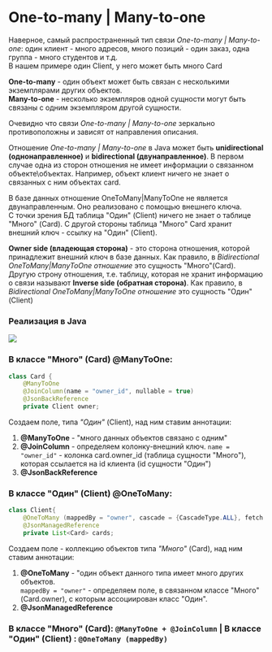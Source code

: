 
# One-to-many | Many-to-one

Наверное, самый распространенный тип связи *One-to-many | Many-to-one*: один клиент - много адресов, много позиций - один заказ, одна группа - много студентов и т.д.  
В нашем примере один Client, у него может быть много Card

**One-to-many** - один объект может быть связан с несколькими экземплярами других объектов.  
**Many-to-one** -  несколько экземпляров одной сущности могут быть связаны с одним экземпляром другой сущности. 

Очевидно что связи *One-to-many | Many-to-one* зеркально противоположны и зависят от направления описания.

Отношение  *One-to-many | Many-to-one* в Java может быть **unidirectional (однонаправленное)**
и **bidirectional (двунаправленное)**. В первом случае одна из сторон отношения не имеет информации о
связанном объекте\объектах. Например, объект клиент ничего не знает о связанных с ним объектах card.

В базе данных отношение OneToMany|ManyToOne не является двунаправленным. Оно реализовано с помощью внешнего ключа.  
С точки зрения БД таблица "Один" (Client) ничего не знает о таблице "Много" (Card). С другой стороны таблица "Много" Card
хранит внешний ключ - ссылку на "Один" (Client).

**Owner side (владеющая сторона)** - это сторона отношения, которой принадлежит внешний ключ в базе данных. Как правило,
в *Bidirectional OneToMany|ManyToOne отношение* это сущность "Много"(Card). Другую строну отношения, т.е. таблицу,
которая не хранит информацию о связи называют **Inverse side (обратная сторона)**. Как правило,
в *Bidirectional OneToMany|ManyToOne отношение* это сущность "Один"(Client)

### Реализация в Java
<img src="..\pic\1.jpg">

### В классе "Много" (Card) @ManyToOne:

~~~java class Card
class Card {
    @ManyToOne
    @JoinColumn(name = "owner_id", nullable = true)
    @JsonBackReference
    private Client owner;
~~~

Создаем поле, типа *"Oдин"* (Client), над ним ставим аннотации:
1. **@ManyToOne**  - "много данных объектов связано с одним"
1. **@JoinColumn** - определяем колонку-внешний ключ. `name = "owner_id"` - колонка card.owner_id (таблица сущности "Много"), которая ссылается на id клиента (id сущности "Один")
1. **@JsonBackReference**

### В классе "Один" (Client) @OneToMany:

~~~java
class Client{
    @OneToMany (mappedBy = "owner", cascade = {CascadeType.ALL}, fetch = FetchType.EAGER)  
    @JsonManagedReference
    private List<Card> cards;
~~~

Создаем поле - коллекцию объектов типа *"Mного"* (Card), над ним ставим аннотации:
1. **@OneToMany**  - "один объект данного типа имеет много других объектов.   
   `mappedBy = "owner"` - определяем поле, в связанном классе "Много" (Card.owner), с которым ассоциирован класс "Один".
1. **@JsonManagedReference**

### В классе "Много" (Card): `@ManyToOne + @JoinColumn`  |   В классе "Один" (Client) : `@OneToMany (mappedBy)`  
